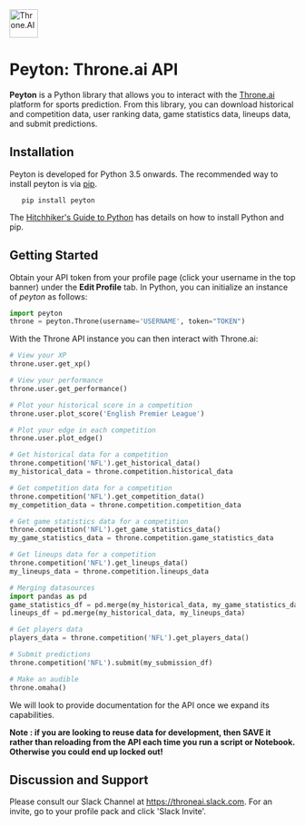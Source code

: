 <img src="https://www.throne.ai/static/logos/logo-only-left-white.png" alt="Throne.AI" height=50 />

Peyton: Throne.ai API
===================================

**Peyton** is a Python library that allows you to interact with the <a href="https://www.throne.ai">Throne.ai</a> platform for sports prediction. From this library, you can download historical and competition data, user ranking data, game statistics data, lineups data, and submit predictions.

Installation
------------

Peyton is developed for Python 3.5 onwards. The recommended way to
install peyton is via <a href="https://pypi.python.org/pypi/pip">pip</a>.

```
   pip install peyton
```

The <a href="http://docs.python-guide.org/en/latest/starting/installation">Hitchhiker's Guide to Python</a> has details on how to install Python and pip.

Getting Started
----------

Obtain your API token from your profile page (click your username in the top banner) under the **Edit Profile** tab. In Python, you can initialize an instance of *peyton* as follows:

```python
import peyton
throne = peyton.Throne(username='USERNAME', token="TOKEN")
```

With the Throne API instance you can then interact with Throne.ai:

```python
# View your XP
throne.user.get_xp()

# View your performance
throne.user.get_performance()

# Plot your historical score in a competition
throne.user.plot_score('English Premier League')

# Plot your edge in each competition
throne.user.plot_edge()

# Get historical data for a competition
throne.competition('NFL').get_historical_data()
my_historical_data = throne.competition.historical_data

# Get competition data for a competition
throne.competition('NFL').get_competition_data()
my_competition_data = throne.competition.competition_data

# Get game statistics data for a competition
throne.competition('NFL').get_game_statistics_data()
my_game_statistics_data = throne.competition.game_statistics_data

# Get lineups data for a competition
throne.competition('NFL').get_lineups_data()
my_lineups_data = throne.competition.lineups_data

# Merging datasources
import pandas as pd
game_statistics_df = pd.merge(my_historical_data, my_game_statistics_data)
lineups_df = pd.merge(my_historical_data, my_lineups_data)

# Get players data
players_data = throne.competition('NFL').get_players_data()

# Submit predictions 
throne.competition('NFL').submit(my_submission_df)

# Make an audible
throne.omaha()
```

We will look to provide documentation for the API once we expand its capabilities. 

**Note : if you are looking to reuse data for development, then SAVE it rather than reloading from the API each time you run a script or Notebook. Otherwise you could end up locked out!**

Discussion and Support
---------------------------

Please consult our Slack Channel at https://throneai.slack.com. For an invite, go to your profile pack and click 'Slack Invite'.
